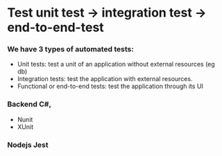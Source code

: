 # Test unit test -> integration test -> end-to-end-test

### We have 3 types of automated tests:
- Unit tests: test a unit of an application without external resources (eg db) 
- Integration tests: test the application with external resources.
- Functional or end-to-end tests: test the application through its UI
### Backend C#,
- Nunit
- XUnit

### Nodejs Jest
